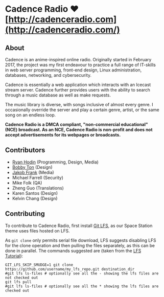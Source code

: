 # Cadence Radio ♥ [http://cadenceradio.com](http://cadenceradio.com/)
## About
Cadence is an anime-inspired online radio. Originally started in February 2017, the project was my first endeavour to practice a full range of IT-skills in web server programming, front-end design, Linux administration, databases, networking, and cybersecurity.

Cadence is essentially a web application which interacts with an Icecast stream server. Cadence further provides users with the ability to search through a music database as well as make requests.

The music library is diverse, with songs inclusive of almost every genre. I occasionally override the server and play a certain genre, artist, or the same song on an endless loop.

**Cadence Radio is a DMCA compliant, "non-commercial educational" (NCE) broadcast. As an NCE, Cadence Radio is non-profit and does not accept advertisements for its webpages or broadcasts.**

## Contributors
* [Ryan Hodin](https://github.com/za419) (Programming, Design, Media)
* [Bobby Ton](https://github.com/bobbyt1997) (Design)
* [Jakob Frank](https://github.com/jakobfrank) (Media)
* Michael Farrell (Security)
* Mike Folk (QA)
* Zheng Guo (Translations)
* Karen Santos (Design)
* Kelvin Chang (Design)

## Contributing
To contribute to Cadence Radio, first install [Git LFS](https://git-lfs.github.com/), as our Space Station theme uses files hosted on LFS.

As `git clone` only permits serial file download, LFS suggests disabling LFS for the clone operation and then pulling the files separately, as this can be done in parallel. The commands suggested are (taken from the [LFS Tutorial](https://github.com/git-lfs/git-lfs/wiki/Tutorial)):

    GIT_LFS_SKIP_SMUDGE=1 git clone https://github.com/username/my_lfs_repo.git destination_dir
    #git lfs ls-files # optionally see all the - showing the lfs files are not checked out
    git lfs pull
    #git lfs ls-files # optionally see all the * showing the lfs files are checked out
